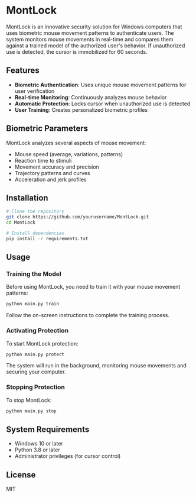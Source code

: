# MontLock

MontLock is an innovative security solution for Windows computers that uses biometric mouse movement patterns to authenticate users. The system monitors mouse movements in real-time and compares them against a trained model of the authorized user's behavior. If unauthorized use is detected, the cursor is immobilized for 60 seconds.

## Features

- **Biometric Authentication**: Uses unique mouse movement patterns for user verification
- **Real-time Monitoring**: Continuously analyzes mouse behavior
- **Automatic Protection**: Locks cursor when unauthorized use is detected
- **User Training**: Creates personalized biometric profiles

## Biometric Parameters

MontLock analyzes several aspects of mouse movement:
- Mouse speed (average, variations, patterns)
- Reaction time to stimuli
- Movement accuracy and precision
- Trajectory patterns and curves
- Acceleration and jerk profiles

## Installation

```bash
# Clone the repository
git clone https://github.com/yourusername/MontLock.git
cd MontLock

# Install dependencies
pip install -r requirements.txt
```

## Usage

### Training the Model

Before using MontLock, you need to train it with your mouse movement patterns:

```bash
python main.py train
```

Follow the on-screen instructions to complete the training process.

### Activating Protection

To start MontLock protection:

```bash
python main.py protect
```

The system will run in the background, monitoring mouse movements and securing your computer.

### Stopping Protection

To stop MontLock:

```bash
python main.py stop
```

## System Requirements

- Windows 10 or later
- Python 3.8 or later
- Administrator privileges (for cursor control)

## License

MIT 